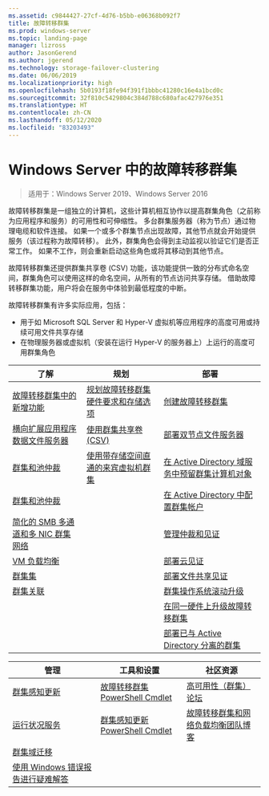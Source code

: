 ```yaml
---
ms.assetid: c9844427-27cf-4d76-b5bb-e06368b092f7
title: 故障转移群集
ms.prod: windows-server
ms.topic: landing-page
manager: lizross
author: JasonGerend
ms.author: jgerend
ms.technology: storage-failover-clustering
ms.date: 06/06/2019
ms.localizationpriority: high
ms.openlocfilehash: 5b0193f18fe94f391f1bbbc41280c16e4a1bcd0c
ms.sourcegitcommit: 32f810c5429804c384d788c680afac427976e351
ms.translationtype: HT
ms.contentlocale: zh-CN
ms.lasthandoff: 05/12/2020
ms.locfileid: "83203493"
---
```

# <a name="failover-clustering-in-windows-server"></a>Windows Server 中的故障转移群集

> 适用于：Windows Server 2019、Windows Server 2016

故障转移群集是一组独立的计算机，这些计算机相互协作以提高群集角色（之前称为应用程序和服务）的可用性和可伸缩性。 多台群集服务器（称为节点）通过物理电缆和软件连接。 如果一个或多个群集节点出现故障，其他节点就会开始提供服务（该过程称为故障转移）。 此外，群集角色会得到主动监视以验证它们是否正常工作。 如果不工作，则会重新启动这些角色或将其移动到其他节点。

故障转移群集还提供群集共享卷 (CSV) 功能，该功能提供一致的分布式命名空间，群集角色可以使用这样的命名空间，从所有的节点访问共享存储。 借助故障转移群集功能，用户将会在服务中体验到最低程度的中断。

故障转移群集有许多实际应用，包括：

* 用于如 Microsoft SQL Server 和 Hyper-V 虚拟机等应用程序的高度可用或持续可用文件共享存储
* 在物理服务器或虚拟机（安装在运行 Hyper-V 的服务器上）上运行的高度可用群集角色

| **了解**                                                               |  **规划**                          |  **部署**       |
| -------------                                                                |  --------------                        | --------------------- |
| [故障转移群集中的新增功能](whats-new-in-failover-clustering.md)    | [规划故障转移群集硬件要求和存储选项](clustering-requirements.md)  | [创建故障转移群集](create-failover-cluster.md) |
| [横向扩展应用程序数据文件服务器](sofs-overview.md)               | [使用群集共享卷 (CSV)](failover-cluster-csvs.md) | [部署双节点文件服务器](deploy-two-node-clustered-file-server.md) |
|  [群集和池仲裁](../storage/storage-spaces/understand-quorum.md)   |  [使用带存储空间直通的来宾虚拟机群集](../storage/storage-spaces/storage-spaces-direct-in-vm.md)       | [在 Active Directory 域服务中预留群集计算机对象](prestage-cluster-adds.md) |
| [群集和池仲裁](fault-domains.md)                                 |                                 | [在 Active Directory 中配置群集帐户](configure-ad-accounts.md) |
| [简化的 SMB 多通道和多 NIC 群集网络](smb-multichannel.md) |                       | [管理仲裁和见证](manage-cluster-quorum.md) |
| [VM 负载均衡](vm-load-balancing-overview.md)                         |                             | [部署云见证](deploy-cloud-witness.md) |
| [群集集](../storage/storage-spaces/cluster-sets.md)                  |                             |[部署文件共享见证](file-share-witness.md) |
| [群集关联](cluster-affinity.md)                                     |                            | [群集操作系统滚动升级](cluster-operating-system-rolling-upgrade.md) |
|                                                                             |                            | [在同一硬件上升级故障转移群集](upgrade-option-same-hardware.md) |
|                                                                            |                             | [部署已与 Active Directory 分离的群集](https://docs.microsoft.com/previous-versions/windows/it-pro/windows-server-2012-R2-and-2012/dn265970\(v%3dws.11\))

|**管理**  |  **工具和设置**  |  **社区资源**       |
| ------------- |  -------------- | --------------------- |
| [群集感知更新](cluster-aware-updating.md)    |   [故障转移群集 PowerShell Cmdlet](https://docs.microsoft.com/powershell/module/failoverclusters/?view=win10-ps)      |  [高可用性（群集）论坛](https://go.microsoft.com/fwlink/p/?LinkId=230641)       |
|  [运行状况服务](health-service-overview.md)   |   [群集感知更新 PowerShell Cmdlet](https://docs.microsoft.com/powershell/module/clusterawareupdating/?view=win10-ps)      | [故障转移群集和网络负载均衡团队博客](https://blogs.msdn.com/b/clustering/)        |
|  [群集域迁移](cluster-domain-migration.md)   |         |         |
|  [使用 Windows 错误报告进行疑难解答](troubleshooting-using-wer-reports.md)   |         |         |
